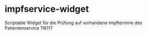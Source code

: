 # impfservice-widget
Scriptable Widget für die Prüfung auf vorhandene Impftermine des Patientenservice 116117
